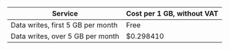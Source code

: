| Service | Cost per 1 GB, without VAT |
| --- | --- |
| Data writes, first 5 GB per month | Free |
| Data writes, over 5 GB per month | $0.298410 |